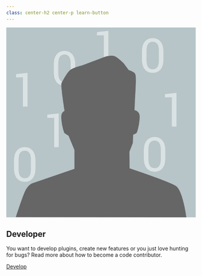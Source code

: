 ```yaml
---
class: center-h2 center-p learn-button
---
```

![Programming for Scribus](developer.jpg?class=s-circle,circle-button)

## Developer

You want to develop plugins, create new features or you just love hunting for bugs? Read more about how to become a code contributor.

[Develop  <i class="fa fa-long-arrow-right" aria-hidden="true"></i>](https://wiki.scribus.net/canvas/Development)

